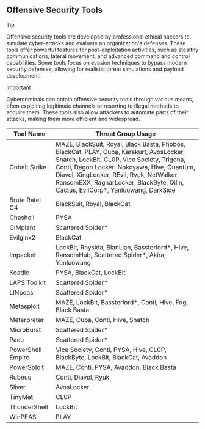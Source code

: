 ## Offensive Security Tools

> [!TIP]
> Offensive security tools are developed by professional ethical hackers to simulate cyber-attacks and evaluate an organization's defenses. These tools offer powerful features for post-exploitation activities, such as stealthy communications, lateral movement, and advanced command and control capabilities. Some tools focus on evasion techniques to bypass modern security defenses, allowing for realistic threat simulations and payload development. 

> [!IMPORTANT]
> Cybercriminals can obtain offensive security tools through various means, often exploiting legitimate channels or resorting to illegal methods to acquire them. These tools also allow attackers to automate parts of their attacks, making them more efficient and widespread.

| Tool Name | Threat Group Usage |
|---|---|
| Cobalt Strike | MAZE, BlackSuit, Royal, Black Basta, Phobos, BlackCat, PLAY, Cuba, Karakurt, AvosLocker, Snatch, LockBit, CL0P, Vice Society, Trigona, Conti, Dagon Locker, Nokoyawa, Hive, Quantum, Diavol, XingLocker, REvil, Ryuk, NetWalker, RansomEXX, RagnarLocker, BlackByte, Qilin, Cactus, EvilCorp*, Yanluowang, DarkSide |
| Brute Ratel C4 | BlackSuit, Royal, BlackCat |
| Chashell | PYSA |
| CIMplant | Scattered Spider* |
| Evilginx2 | BlackCat |
| Impacket | LockBit, Rhysida, BianLian, Bassterlord*, Hive, RansomHub, Scattered Spider*, Akira, Yanluowang |
| Koadic | PYSA, BlackCat, LockBit |
| LAPS Toolkit | Scattered Spider* |
| LINpeas | Scattered Spider* |
| Metasploit | MAZE, LockBit, Bassterlord*, Conti, Hive, Fog, Black Basta |
| Meterpreter | MAZE, Cuba, Conti, Hive, Snatch |
| MicroBurst | Scattered Spider* |
| Pacu | Scattered Spider* |
| PowerShell Empire | Vice Society, Conti, PYSA, Hive, CL0P, BlackByte, LockBit, BlackCat, Avaddon |
| PowerSploit | MAZE, Conti, PYSA, Avaddon, Black Basta |
| Rubeus | Conti, Diavol, Ryuk |
| Sliver | AvosLocker |
| TinyMet | CL0P |
| ThunderShell | LockBit |
| WinPEAS | PLAY |
